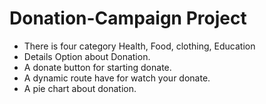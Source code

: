 # Donation-Campaign Project

- There is four category Health, Food, clothing, Education
- Details Option about Donation.
- A donate button for starting donate.
- A dynamic route have for watch your donate.
- A pie chart about donation.
